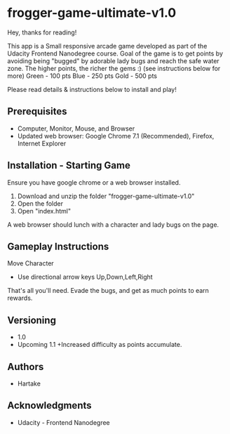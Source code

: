 # frogger-game-ultimate-v1.0
Hey, thanks for reading!

This app is a Small responsive arcade game developed as part of the Udacity Frontend Nanodegree course.
Goal of the game is to get points by avoiding being "bugged" by adorable lady bugs and reach the safe water zone.
 The higher points, the richer the gems :) (see instructions below for more)
    Green - 100 pts
    Blue  - 250 pts
    Gold  - 500 pts

Please read details & instructions below to install and play!

## Prerequisites
* Computer, Monitor, Mouse, and Browser
* Updated web browser: Google Chrome 7.1 (Recommended), Firefox, Internet Explorer

## Installation - Starting Game
Ensure you have google chrome or a web browser installed.
1. Download and unzip the folder "frogger-game-ultimate-v1.0"
2. Open the folder
3. Open "index.html"

A web browser should lunch with a character and lady bugs on the page.

## Gameplay Instructions

Move Character
* Use directional arrow keys Up,Down,Left,Right

That's all you'll need. Evade the bugs, and get as much points to earn rewards.

## Versioning
* 1.0
* Upcoming 1.1
    +Increased difficulty as points accumulate.

## Authors
* Hartake

## Acknowledgments
* Udacity - Frontend Nanodegree
